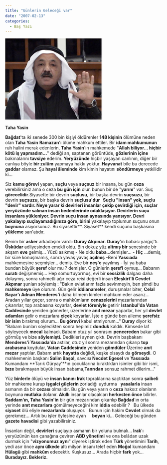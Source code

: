 ```yaml
---
title: "Günlerin Geleceği var"
date: "2007-02-13"
categories: 
  - Baş Yazı
---
```


**[](../uploads/2007/02/imagen275368.jpg "imagen275368.jpg")[![taha_yasin.jpg](../uploads/2007/08/taha_yasin.jpg)](../uploads/2007/08/taha_yasin.jpg "taha_yasin.jpg")**

**Taha Yasin**

**Bağdat**'ta iki senede 300 bin kişiyi öldürenler **148 kişinin** ölümüne neden olan **Taha Yasin** **Ramazan**'ı ölüme mahkum ettiler. Bir **idam mahkumunun** ruh halini merak edenlerin, **Taha Yasin**'in mahkemede "**Allah biliyor... hiçbir kötü iş yapmadım...**" dediği an, saptanan görüntüde, **gözlerinin içine** bakmalarını **tavsiye** ederim. **Yeryüzünde** hiçbir yaşayan canlının, diğer bir canlıya böyle **bir zulüm** yapmaya hakkı yoktur. **Hayvanat** bile bu derecede **gaddar** olamaz. Şu **hayal âleminde** kim kimin hayatını **söndürmeye** yetkilidir ki...

Siz **kamu görevi** yapan, **suçlu** veya **suçsuz** bir insana, bu gün **ceza** verebilirsiniz ama o ceza **bu gün için** olur. bunun bir de "**yarını**" var. Suç **görecelidir**.Siyasette bir devrin **suçlusu**, bir başka devrin **suçsuzu**, bir devrin **suçsuzu,** bir başka devrin **suçlusu'**dur   Suçlu **"insan**" yok, suçlu "**devir**" vardır. Neye yarar ki devirleri **insanlar** çekip çevirdiği için, suçlar yeryüzünde **salınan** insan **bedenlerinde** odaklaşıyor. Devirlerin **suçu** insanlara yükleniyor. Devrin **suçu** insan aynasında yansıyor. **Devri** yakalayıp suçlayamadığınıza göre**, birini** yakalayıp toplumun suçunu onun **boynuna** asıyorsunuz. Bu siyasettir**. Siyaset** kendi suçunu başkasına **yükleme** san'atıdır.

Benim bir **asker** arkadaşım vardı: **Duray Akpınar**. **Duray**'ın babası yargıç'tı. **Üsküdar** adliyesinden emekli oldu. Bin dokuz yüz **altmış bir** senesinde bir akşam **eve** gelmiş... Yüzü asıkmış - Ne oldu **baba**...demişler... - **Hiç** ...demiş, bir süre konuşmamış, sonra yavaş yavaş **açılmış** -Beni **Yassıada** mahkemesine seçmişler... demiş. Eve bir **neş'e** yayılmış - İyi ya baba bundan büyük **şeref** olur mu ? demişler. O günlerin **şerefi** oymuş... Babanın **suratı** değişmemiş... Hep somurtuyormuş, evi bir **sessizlik** dalgası daha dolaşmış, sonra rahmetli ağır ceza reisi değerli insan **Eleşkirt'li Cevdet Akpınar** şunları söylemiş : "Bakın evlatlarım fazla sevinmeyin, ben şimdi bu **mahkemeye** üye olurum. Gün gelir **iddianameler**, duruşmalar biter, **Celal Bayar'ı Adnan Menderes'i** daha bilmem kimleri mahkum eder asarız... Aradan yıllar geçer, sonra o mahkûmların **cenazelerini** mezarlarından çıkarırlar, top arabasına koyarlar, **devlet töreniyle** getirir **İstanbul'da Vatan Caddesinde** yeniden gömerler, üzerlerine **anıt mezar** yaparlar, her yıl **devlet adamları** gelir o mezarlara **çiçek** koyarlar. İşte o günde ben aileme **şerefsiz bir isim** bırakmış olurum... **Bu görevi** kabul etmiyorum..." **Duray** diyor ki: "Babam bunları söyledikten sonra hepimiz **donduk** kaldık. Kimsede laf söyleyecek **mecal** kalmadı. Babam otuz yıl sonrasını **pencereden** bakar gibi görmüş ve bize **söylemişti.** Dedikleri aynen çıktı. Devrin başbakanı **Menderes'i Yassıada'da** astılar, otuz yıl sonra mezarından çıkarıp **top arabasına** koydular, **Vatan Caddesinde** yeniden **gömdüler** Üzerine **anıt mezar** yaptılar. Babam artık **hayatta** değildi, keşke olsaydı da **görseydi**. O mahkemenin başkanı **Salim Başol,** savcısı **Necdet Egesel** ve **Yassıada** Kumandanı **Tarık Güryay'**ın çocuklarına bıraktıkları isimler gibi bir ismi, **bıze** bırakmayan büyük insan babama,**Tanrıdan** sonsuz rahmet dilerim..."  

Yüz **binlerle** ölüyü ve **insan kanını** **Irak** topraklarına saçtıktan sonra **şaibeli** bir mahkeme kurup **işgalci güçlerin** zorladığı uydurma   **yasalarla** insan asmanın da bir **cezası** olmalıdır. Bu gün veya yarın o **ceza** haksız olanların boynuna **mutlaka** dolanır. **Akıllı** insanlar olacakları **herkesten önce** bilirler. **Saddam'ın, Taha Yasin'in** bir gün mezarından çıkarılıp **Bağdad**'ın orta yerinde **anıt mezarlara** gömülmeyeceğini kim **iddia** edebilir ?   Bu ülkede **siyaset** ölü eliyle **mezarlarda** oluşuyor.   Bunun için hakim **Cevdet** olmak da gerekmez... Artık bu işler öylesine ayan     **beyan** ki... Geleceği bu günden **gazete havadisi** gibi yazabilirsiniz.

İnsanları değil, **devirleri** suçlayıp asmanın bir yolunu bulmalı... **Irak**'ı yeryüzünün kan çanağına çeviren **ABD yönetimi** ve ona belâdan uzak durmak için "**vizyonumuz aynı**" diyerek iştirak eden **Türk** yönetimini **Tarih**, yedi asır önce **aynı ülkede** altı milyon insanı telef eden **Moğol** kumandanı **Hülagû** gibi **mahkûm** edecektir. Kuşkusuz... Arada hiçbir **fark** yok... **Buradayız. Bekleriz.**

